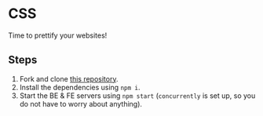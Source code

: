 # CSS

Time to prettify your websites!

## Steps

1. Fork and clone [this repository](https://github.com/JoinCODED/TASK-Masterclass-M10-CSS).
2. Install the dependencies using `npm i`.
3. Start the BE & FE servers using `npm start` (`concurrently` is set up, so you do not have to worry about anything).
